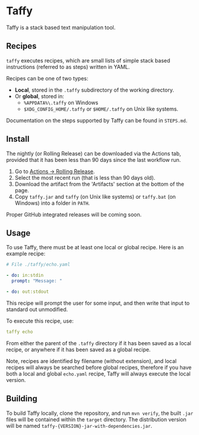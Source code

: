 # Taffy
Taffy is a stack based text manipulation tool.

## Recipes
`taffy` executes recipes, which are small lists of simple stack based
instructions (referred to as steps) written in YAML.

Recipes can be one of two types:

- **Local**, stored in the `.taffy` subdirectory of the working directory. 
- Or **global**, stored in:
  - `%APPDATA%\.taffy` on Windows
  - `$XDG_CONFIG_HOME/.taffy` or `$HOME/.taffy` on Unix like systems.

Documentation on the steps supported by Taffy can be found in `STEPS.md`.

## Install
The nightly (or Rolling Release) can be downloaded via the Actions tab,
provided that it has been less than 90 days since the last workflow run.

1. Go to [Actions → Rolling Release](https://github.com/jordanocokoljic/taffy/actions/workflows/rolling-release.yaml).
2. Select the most recent run (that is less than 90 days old).
3. Download the artifact from the 'Artifacts' section at the bottom of the page.
4. Copy `taffy.jar` and `taffy` (on Unix like systems) or `taffy.bat` (on
   Windows) into a folder in `PATH`.

Proper GitHub integrated releases will be coming soon.


## Usage
To use Taffy, there must be at least one local or global recipe. Here is an
example recipe:

```yaml
# File ./taffy/echo.yaml

- do: in:stdin
  prompt: "Message: "

- do: out:stdout
```

This recipe will prompt the user for some input, and then write that input to
standard out unmodified.

To execute this recipe, use:

```yaml
taffy echo
```

From either the parent of the `.taffy` directory if it has been saved as a
local recipe, or anywhere if it has been saved as a global recipe.

Note, recipes are identified by filename (without extension), and local recipes
will always be searched before global recipes, therefore if you have both a
local and  global `echo.yaml` recipe, Taffy will always execute the local
version.

## Building
To build Taffy locally, clone the repository, and run `mvn verify`, the built
`.jar` files will be contained within the `target` directory. The distribution
version will be named `taffy-{VERSION}-jar-with-dependencies.jar`.
